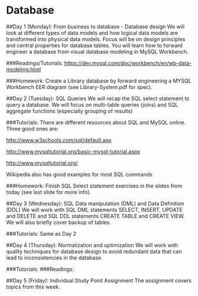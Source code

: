 # Database

##Day 1 (Monday): From business to database - Database design 
We will look at different types of data models and how logical data models are transformed into physical data models. Focus will be on design principles and central properties for database tables. You will learn how to forward engineer a database from visual database modeling in MySQL Workbench.

###Readings/Tutorials: 
https://dev.mysql.com/doc/workbench/en/wb-data-modeling.html

###Homework:
Create a Library database by forward engineering a MYSQL Workbench EER diagram (see Library-System.pdf for spec).

##Day 2 (Tuesday): SQL Queries 
We will recap the SQL select statement to query a database. We will focus on multi-table queries (joins) and SQL aggregate functions (especially grouping of results) 

###Tutorials: 
There are different resources about SQL and MySQL online. Three good ones are: 

http://www.w3schools.com/sql/default.asp 

http://www.mysqltutorial.org/basic-mysql-tutorial.aspx

http://www.mysqltutorial.org/

Wikipedia also has good examples for most SQL commands

###Homework:
Finish SQL Select statement exercises in the slides from today (see last slide for more info).

##Day 3 (Wednesday): SQL Data manipulation (DML) and Data Definition (DDL) 
We will work with SQL DML statements SELECT, INSERT, UPDATE and DELETE and SQL DDL statements CREATE TABLE and CREATE VIEW. We will also briefly cover backup of tables.
 
###Tutorials: 
Same as Day 2

##Day 4 (Thursday): Normalization and optimization
We will work with quality techniques for database design to avoid redundant data that can lead to inconsistencies in the database.

###Tutorials:
###Readings:

##Day 5 (Friday): Individual Study Point Assignment 
The assignment covers topics from this week.
 
